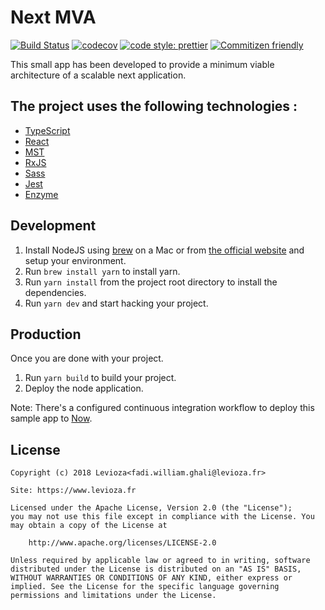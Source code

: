 # Next MVA

[![Build Status](https://travis-ci.org/levioza/next-mva.svg?branch=master)](https://travis-ci.org/levioza/next-mva)
[![codecov](https://codecov.io/gh/levioza/next-mva/branch/master/graph/badge.svg)](https://codecov.io/gh/levioza/next-mva)
[![code style: prettier](https://img.shields.io/badge/code_style-prettier-ff69b4.svg?style=flat-square)](https://github.com/prettier/prettier)
[![Commitizen friendly](https://img.shields.io/badge/commitizen-friendly-brightgreen.svg)](http://commitizen.github.io/cz-cli/)

This small app has been developed to provide a minimum viable architecture of a scalable next application.

## The project uses the following technologies :

* [TypeScript](https://www.typescriptlang.org/)
* [React](http://facebook.github.io/react/)
* [MST](https://github.com/mobxjs/mobx-state-tree)
* [RxJS](http://reactivex.io/rxjs/)
* [Sass](http://sass-lang.com/)
* [Jest](http://facebook.github.io/jest/)
* [Enzyme](https://github.com/airbnb/enzyme)

## Development

1.  Install NodeJS using [brew](http://brew.sh/) on a Mac or from [the official website](https://nodejs.org/) and setup your environment.
2.  Run `brew install yarn` to install yarn.
3.  Run `yarn install` from the project root directory to install the dependencies.
4.  Run `yarn dev` and start hacking your project.

## Production

Once you are done with your project.

1.  Run `yarn build` to build your project.
2.  Deploy the node application.

Note: There's a configured continuous integration workflow to deploy this sample app to [Now](https://zeit.co/now).

## License

```
Copyright (c) 2018 Levioza<fadi.william.ghali@levioza.fr>

Site: https://www.levioza.fr

Licensed under the Apache License, Version 2.0 (the "License");
you may not use this file except in compliance with the License. You may obtain a copy of the License at

    http://www.apache.org/licenses/LICENSE-2.0

Unless required by applicable law or agreed to in writing, software distributed under the License is distributed on an "AS IS" BASIS, WITHOUT WARRANTIES OR CONDITIONS OF ANY KIND, either express or implied. See the License for the specific language governing permissions and limitations under the License.
```

